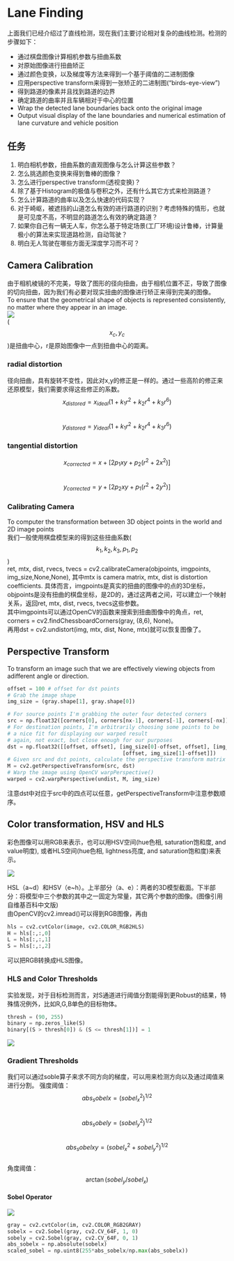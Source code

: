 # Lane Finding

上面我们已经介绍过了直线检测，现在我们主要讨论相对复杂的曲线检测。检测的步骤如下：

* 通过棋盘图像计算相机参数与扭曲系数
* 对原始图像进行扭曲矫正
* 通过颜色变换，以及梯度等方法来得到一个基于阈值的二进制图像
* 应用perspective transform来得到一张矫正的二进制图\(“birds-eye-view”\)  
* 得到路道的像素并且找到路道的边界 
* 确定路道的曲率并且车辆相对于中心的位置  
* Wrap the detected lane boundaries back onto the original image
* Output visual display of the lane boundaries and numerical estimation of lane curvature and vehicle position  

## 任务

1. 明白相机参数，扭曲系数的直观图像与怎么计算这些参数？
2. 怎么挑选颜色变换来得到鲁棒的图像？
3. 怎么进行perspective transform\(透视变换\)？ 
4. 除了基于Histogram的极值与卷积之外，还有什么其它方式来检测路道？  
5. 怎么计算路道的曲率以及怎么快速的代码实现？  
6. 对于崎岖，被遮挡的山道怎么有效的进行路道的识别？考虑特殊的情形，也就是可见度不高，不明显的路道怎么有效的确定路道？  
7. 如果你自己有一辆无人车，你怎么基于特定场景\(工厂环境\)设计鲁棒，计算量极小的算法来实现道路检测，自动驾驶？  
8. 明白无人驾驶在哪些方面无深度学习而不可？  

## Camera Calibration

由于相机棱镜的不完美，导致了图形的径向扭曲，由于相机位置不正，导致了图像的切向扭曲，因为我们有必要对现实扭曲的图像进行矫正来得到完美的图像。  
To ensure that the geometrical shape of objects is represented consistently, no matter where they appear in an image.  
![](/assets/Distortion.png)  
\($$x_c,y_c$$\)是扭曲中心，r是原始图像中一点到扭曲中心的距离。

### radial distortion

径向扭曲，具有旋转不变性，因此对x,y的修正是一样的。通过一些高阶的修正来还原模型，我们需要求得这些修正的系数。  
$$x_{distored} = x_{ideal}(1 + k_1 r^2 + k_2 r^4 + k_3 r^6)$$  
$$y_{distored} = y_{ideal}(1 + k_1 r^2 + k_2 r^4 + k_3 r^6)$$

### tangential distortion

$$x_{corrected} = x + [2p_1 xy + p_2(r^2 + 2x^2)]$$  
$$y_{corrected} = y + [2p_2 xy +  p_1(r^2 + 2y^2)]$$

### Calibrating Camera

To computer the transformation between 3D object points in the world and 2D image points  
我们一般使用棋盘模型来的得到这些扭曲系数\($$k_1,k_2,k_3,p_1,p_2$$\)  
ret, mtx, dist, rvecs, tvecs = cv2.calibrateCamera\(objpoints, imgpoints, img\_size,None,None\), 其中mtx is camera matrix, mtx, dist is distortion coefficients. 具体而言，imgpoints是真实的扭曲的图像中的点的3D坐标，objpoints是没有扭曲的棋盘坐标，是2D的，通过这两者之间，可以建立i一个映射关系，返回ret, mtx, dist, rvecs, tvecs这些参数。  
其中imgpoints可以通过OpenCV的函数来搜索到扭曲图像中的角点，ret, corners = cv2.findChessboardCorners\(gray, \(8,6\), None\)。  
再用dst = cv2.undistort\(img, mtx, dist, None, mtx\)就可以恢复图像了。

## Perspective Transform

To transform an image such that we are effectively viewing objects from adifferent angle or direction.

```py
offset = 100 # offset for dst points
# Grab the image shape
img_size = (gray.shape[1], gray.shape[0])

# For source points I'm grabbing the outer four detected corners
src = np.float32([corners[0], corners[nx-1], corners[-1], corners[-nx]])
# For destination points, I'm arbitrarily choosing some points to be
# a nice fit for displaying our warped result 
# again, not exact, but close enough for our purposes
dst = np.float32([[offset, offset], [img_size[0]-offset, offset], [img_size[0]-offset, img_size[1]-offset], 
                                     [offset, img_size[1]-offset]])
# Given src and dst points, calculate the perspective transform matrix
M = cv2.getPerspectiveTransform(src, dst)
# Warp the image using OpenCV warpPerspective()
warped = cv2.warpPerspective(undist, M, img_size)
```

注意dst中对应于src中的四点可以任意，getPerspectiveTransform中注意参数顺序。

## Color transformation, HSV and HLS

彩色图像可以用RGB来表示，也可以用HSV空间\(hue色相, saturation饱和度, and value明度\), 或者HLS空间\(hue色相, lightness亮度, and saturation饱和度\)来表示。

![](/assets/HSV_HLS.png)

HSL（a~d）和HSV（e~h）。上半部分（a、e）：两者的3D模型截面。下半部分：将模型中三个参数的其中之一固定为常量，其它两个参数的图像。\(图像引用自维基百科中文版\)  
由OpenCV的cv2.imread\(\)可以得到RGB图像，再由

```py
hls = cv2.cvtColor(image, cv2.COLOR_RGB2HLS)
H = hls[:,:,0]
L = hls[:,:,1]
S = hls[:,:,2]
```

可以把RGB转换成HLS图像。

### HLS and Color Thresholds

实验发现，对于目标检测而言，对S通道进行阈值分割能得到更Robust的结果，特殊情况例外，比如R,G,B单色的目标物体。

```py
thresh = (90, 255)
binary = np.zeros_like(S)
binary[(S > thresh[0]) & (S <= thresh[1])] = 1
```

![](/assets/HLS_S_channel.png)

### Gradient Thresholds

我们可以通过soble算子来求不同方向的梯度，可以用来检测方向以及通过阈值来进行分割。
强度阈值：
$$abs_sobelx = (sobel_x^2)^{1/2}$$  
$$abs_sobely = (sobel_y^2)^{1/2}$$  
$$abs_sobelxy = (sobel_x^2 + sobel_y^2)^{1/2}$$  
角度阈值：  $$\arctan(sobel_y/sobel_x)$$
#### Sobel Operator

![](/assets/Sobel_X_Y.png)

```py
gray = cv2.cvtColor(im, cv2.COLOR_RGB2GRAY)
sobelx = cv2.Sobel(gray, cv2.CV_64F, 1, 0)
sobely = cv2.Sobel(gray, cv2.CV_64F, 0, 1)
abs_sobelx = np.absolute(sobelx)
scaled_sobel = np.uint8(255*abs_sobelx/np.max(abs_sobelx))
```



